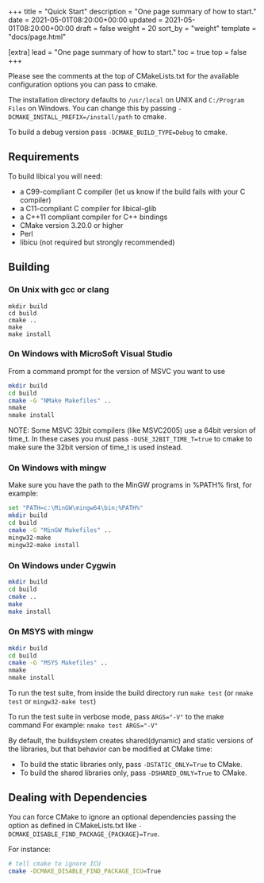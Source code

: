 +++
title = "Quick Start"
description = "One page summary of how to start."
date = 2021-05-01T08:20:00+00:00
updated = 2021-05-01T08:20:00+00:00
draft = false
weight = 20
sort_by = "weight"
template = "docs/page.html"

[extra]
lead = "One page summary of how to start."
toc = true
top = false
+++

Please see the comments at the top of CMakeLists.txt for
the available configuration options you can pass to cmake.

The installation directory defaults to `/usr/local` on UNIX
and `C:/Program Files` on Windows.  You can change this by
passing `-DCMAKE_INSTALL_PREFIX=/install/path` to cmake.

To build a debug version pass `-DCMAKE_BUILD_TYPE=Debug` to cmake.

## Requirements

To build libical you will need:
 - a C99-compliant C compiler (let us know if the build fails with your C compiler)
 - a C11-compliant C compiler for libical-glib
 - a C++11 compliant compiler for C++ bindings
 - CMake version 3.20.0 or higher
 - Perl
 - libicu (not required but strongly recommended)

## Building

### On Unix with gcc or clang

```
mkdir build
cd build
cmake ..
make
make install
```

### On Windows with MicroSoft Visual Studio

From a command prompt for the version of MSVC you want to use
```bash
mkdir build
cd build
cmake -G "NMake Makefiles" ..
nmake
nmake install
```

NOTE: Some MSVC 32bit compilers (like MSVC2005) use a 64bit version of time_t.
In these cases you must pass `-DUSE_32BIT_TIME_T=true` to cmake to make sure
the 32bit version of time_t is used instead.

### On Windows with mingw
Make sure you have the path to the MinGW programs in %PATH% first, for example:
```bash
set "PATH=c:\MinGW\mingw64\bin;%PATH%"
mkdir build
cd build
cmake -G "MinGW Makefiles" ..
mingw32-make
mingw32-make install
```

### On Windows under Cygwin
```bash
mkdir build
cd build
cmake ..
make
make install
```

### On MSYS with mingw
```bash
mkdir build
cd build
cmake -G "MSYS Makefiles" ..
nmake
nmake install
```

To run the test suite, from inside the build directory
run `make test` (or `nmake test` or `mingw32-make test`)

To run the test suite in verbose mode, pass `ARGS="-V"` to the make command
For example: `nmake test ARGS="-V"`

By default, the buildsystem creates shared(dynamic) and static versions
of the libraries, but that behavior can be modified at CMake time:
 - To build the static libraries only, pass `-DSTATIC_ONLY=True` to CMake.
 - To build the shared libraries only, pass `-DSHARED_ONLY=True` to CMake.

## Dealing with Dependencies

You can force CMake to ignore an optional dependencies passing the option as defined in CMakeLists.txt like `-DCMAKE_DISABLE_FIND_PACKAGE_{PACKAGE}=True`.

For instance:

```bash
# tell cmake to ignore ICU
cmake -DCMAKE_DISABLE_FIND_PACKAGE_ICU=True
```
